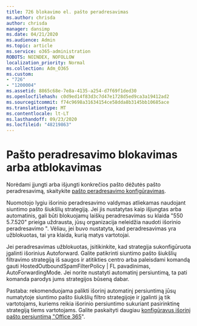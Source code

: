 ```yaml
---
title: 726 blokavimo el. pašto peradresavimas
ms.author: chrisda
author: chrisda
manager: dansimp
ms.date: 04/21/2020
ms.audience: Admin
ms.topic: article
ms.service: o365-administration
ROBOTS: NOINDEX, NOFOLLOW
localization_priority: Normal
ms.collection: Adm_O365
ms.custom:
- "726"
- "1200004"
ms.assetid: 8865c68e-7e8a-4135-a254-d7f69f1ded30
ms.openlocfilehash: c0d9ed14f83d3c7d47e1728d5ed9ca3a19412ad2
ms.sourcegitcommit: f74c9698a31634154ce58dda8b3145bb10685ace
ms.translationtype: MT
ms.contentlocale: lt-LT
ms.lasthandoff: 09/23/2020
ms.locfileid: "48219863"
---
```

# <a name="blocking-or-unblocking-email-forwarding"></a>Pašto peradresavimo blokavimas arba atblokavimas

Norėdami įjungti arba išjungti konkrečios pašto dėžutės pašto peradresavimą, skaitykite [pašto peradresavimo konfigūravimas](https://docs.microsoft.com/microsoft-365/admin/email/configure-email-forwarding).

Nuomotojo lygiu išorinio peradresavimo valdymas atliekamas naudojant siuntimo pašto šiukšlių strategiją. Jei jis nustatytas kaip išjungtas arba automatinis, gali būti blokuojamų laiškų peradresavimas su klaida "550 5.7.520" prieiga uždrausta, jūsų organizacija neleidžia naudoti išorinio peradresavimo ". Vėliau, jei buvo nustatyta, kad peradresavimas yra užblokuotas, tai yra klaida, kurią matys vartotojai.

Jei peradresavimas užblokuotas, įsitikinkite, kad strategija sukonfigūruota įgalinti išorinius Autoforward. Galite patikrinti siuntimo pašto šiukšlių filtravimo strategiją iš saugos ir atitikties centro arba paleisdami komandą gauti HostedOutboundSpamFilterPolicy | FL pavadinimas, AutoForwardingMode. Jei norite nustatyti automatinį persiuntimą, ta pati komanda parodys jums strategijos būseną dabar.

Pastaba: rekomenduojama palikti išorinį automatinį persiuntimą jūsų numatytoje siuntimo pašto šiukšlių filtro strategijoje ir įgalinti ją tik vartotojams, kuriems reikia išorinio persiuntimo sukuriant pasirinktinę strategiją tiems vartotojams. Galite paskaityti daugiau [konfigūravus išorinį pašto persiuntimą "Office 365](https://docs.microsoft.com/microsoft-365/security/office-365-security/external-email-forwarding)".